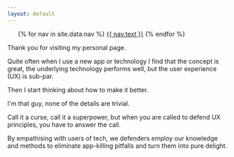 ```yaml
---
layout: default
---
```


<ul class="nav-menu">
{% for nav in site.data.nav %}
<li{% if nav.url == page.url %} class="active"{% endif %}><a href="{{ nav.url }}">{{ nav.text }}</a></li>
{% endfor %}</ul>


Thank you for visiting my personal page.

Quite often when I use a new app or technology I find that the concept is great, the underlying technology performs well, but the user experience (UX) is sub-par. 

Then I start thinking about how to make it better.

I'm that guy, none of the details are trivial.

Call it a curse, call it a superpower, but when you are called to defend UX principles, you have to answer the call.

By empathising with users of tech, we defenders employ our knowledge and methods to eliminate app-killing pitfalls and turn them into pure delight.